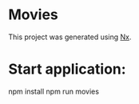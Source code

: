 # Movies

This project was generated using [Nx](https://nx.dev).

# Start application:

npm install
npm run movies
